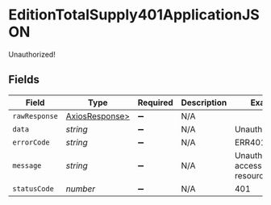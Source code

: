 # EditionTotalSupply401ApplicationJSON

Unauthorized!


## Fields

| Field                                                    | Type                                                     | Required                                                 | Description                                              | Example                                                  |
| -------------------------------------------------------- | -------------------------------------------------------- | -------------------------------------------------------- | -------------------------------------------------------- | -------------------------------------------------------- |
| `rawResponse`                                            | [AxiosResponse>](https://axios-http.com/docs/res_schema) | :heavy_minus_sign:                                       | N/A                                                      |                                                          |
| `data`                                                   | *string*                                                 | :heavy_minus_sign:                                       | N/A                                                      | Unauthenticated.                                         |
| `errorCode`                                              | *string*                                                 | :heavy_minus_sign:                                       | N/A                                                      | ERR401                                                   |
| `message`                                                | *string*                                                 | :heavy_minus_sign:                                       | N/A                                                      | Unauthorized to access this resource(s)                  |
| `statusCode`                                             | *number*                                                 | :heavy_minus_sign:                                       | N/A                                                      | 401                                                      |